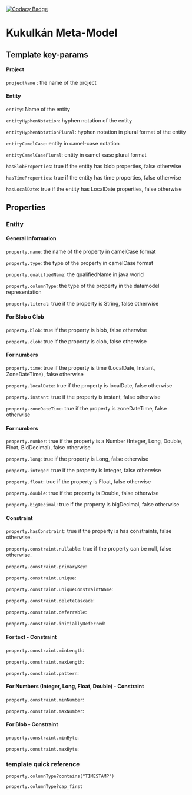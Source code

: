 [![Codacy Badge](https://api.codacy.com/project/badge/Grade/10b1d1565f8744b09ef04f01669db293)](https://www.codacy.com/app/erik-valdivieso/kukulkan-generator-angularjs?utm_source=github.com&amp;utm_medium=referral&amp;utm_content=kukulkan-project/kukulkan-generator-angularjs&amp;utm_campaign=Badge_Grade)

# Kukulkán Meta-Model
 
## Template key-params

#### Project

`projectName` : the name of the project

#### Entity

`entity`: Name of the entity

`entityHyphenNotation`: hyphen notation of the entity

`entityHyphenNotationPlural`: hyphen notation in plural format of the entity

`entityCamelCase`: entity in camel-case notation

`entityCamelCasePlural`: entity in camel-case plural format

`hasBlobProperties`: true if the entity has blob properties, false otherwise

`hasTimeProperties`: true if the entity has time properties, false otherwise

`hasLocalDate`: true if the entity has LocalDate properties, false otherwise

## Properties

### Entity

#### General Information

`property.name`: the name of the property in camelCase format 

`property.type`: the type of the property in camelCase format 

`property.qualifiedName`: the qualifiedName in java world 

`property.columnType`: the type of the property in the datamodel representation 

`property.literal`: true if the property is String, false otherwise 

#### For Blob o Clob

`property.blob`: true if the property is blob, false otherwise 

`property.clob`: true if the property is clob, false otherwise 

#### For numbers

`property.time`: true if the property is time (LocalDate, Instant, ZoneDateTime), false otherwise 

`property.localDate`: true if the property is localDate, false otherwise 

`property.instant`: true if the property is instant, false otherwise 

`property.zoneDateTime`: true if the property is zoneDateTime, false otherwise 

#### For numbers

`property.number`: true if the property is a Number (Integer, Long, Double, Float, BidDecimal), false otherwise 

`property.long`: true if the property is Long, false otherwise 

`property.integer`: true if the property is Integer, false otherwise 

`property.float`: true if the property is Float, false otherwise 

`property.double`: true if the property is Double, false otherwise 

`property.bigDecimal`: true if the property is bigDecimal, false otherwise 

#### Constraint

`property.hasConstraint`: true if the property is has constraints, false otherwise. 

`property.constraint.nullable`: true if the property can be null, false otherwise.

`property.constraint.primaryKey`:

`property.constraint.unique`:

`property.constraint.uniqueConstraintName`:

`property.constraint.deleteCascade`:

`property.constraint.deferrable`:

`property.constraint.initiallyDeferred`:

#### For text - Constraint

`property.constraint.minLength`:

`property.constraint.maxLength`:

`property.constraint.pattern`:

#### For Numbers (Integer, Long, Float, Double) - Constraint

`property.constraint.minNumber`:

`property.constraint.maxNumber`:

#### For Blob - Constraint

`property.constraint.minByte`:

`property.constraint.maxByte`:


### template quick reference

`property.columnType?contains("TIMESTAMP")`

`property.columnType?cap_first`

